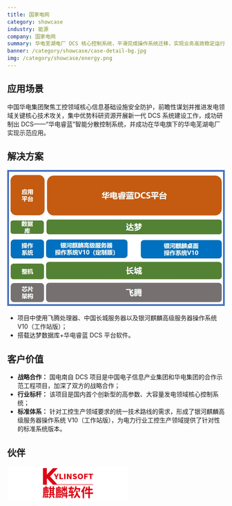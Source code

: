 ```yaml
---
title: 国家电网
category: showcase
industry: 能源
company: 国家电网
summary: 华电芜湖电厂 DCS 核心控制系统，平滑完成操作系统迁移，实现业务高效稳定运行
banner: /category/showcase/case-detail-bg.jpg
img: /category/showcase/energy.png
---
```


## 应用场景

中国华电集团聚焦工控领域核心信息基础设施安全防护，前瞻性谋划并推进发电领域关键核心技术攻关，集中优势科研资源开展新一代 DCS 系统建设工作，成功研制出 DCS——“华电睿蓝”智能分散控制系统，并成功在华电旗下的华电芜湖电厂实现示范应用。

## 解决方案

<div class="case-img"><img src="./e3.jpg"/></div>

- 项目中使用飞腾处理器、中国长城服务器以及银河麒麟高级服务器操作系统 V10（工作站版）；
- 搭载达梦数据库+华电睿蓝 DCS 平台软件。

## 客户价值

- **战略合作：** 国电南自 DCS 项目是中国电子信息产业集团和华电集团的合作示范工程项目，加深了双方的战略合作；
- **行业标杆：** 该项目是国内首个创新型的高参数、大容量发电领域核心控制系统；
- **标准体系：** 针对工控生产领域要求的统一技术路线的需求，形成了银河麒麟高级服务器操作系统 V10（工作站版），为电力行业工控生产领域提供了针对性的标准系统版本。

## 伙伴

<img src="./qiling.png"/>
